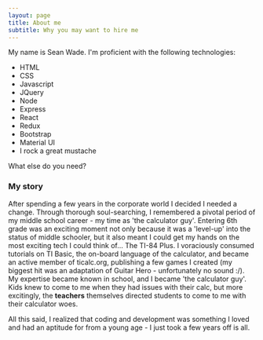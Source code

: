 ```yaml
---
layout: page
title: About me
subtitle: Why you may want to hire me
---
```


My name is Sean Wade. I'm proficient with the following technologies:

- HTML
- CSS
- Javascript
- JQuery
- Node
- Express
- React
- Redux
- Bootstrap
- Material UI
- I rock a great mustache

What else do you need?

### My story

After spending a few years in the corporate world I decided I needed a change. Through thorough soul-searching, I remembered a pivotal period of my middle school career - my time as 'the calculator guy'. Entering 6th grade was an exciting moment not only because it was a 'level-up' into the status of middle schooler, but it also meant I could get my hands on the most exciting tech I could think of... The TI-84 Plus. I voraciously consumed tutorials on TI Basic, the on-board language of the calculator, and became an active member of ticalc.org, publishing a few games I created (my biggest hit was an adaptation of Guitar Hero - unfortunately no sound :/). My expertise became known in school, and I became 'the calculator guy'. Kids knew to come to me when they had issues with their calc, but more excitingly, the **teachers** themselves directed students to come to me with their calculator woes.

All this said, I realized that coding and development was something I loved and had an aptitude for from a young age - I just took a few years off is all.